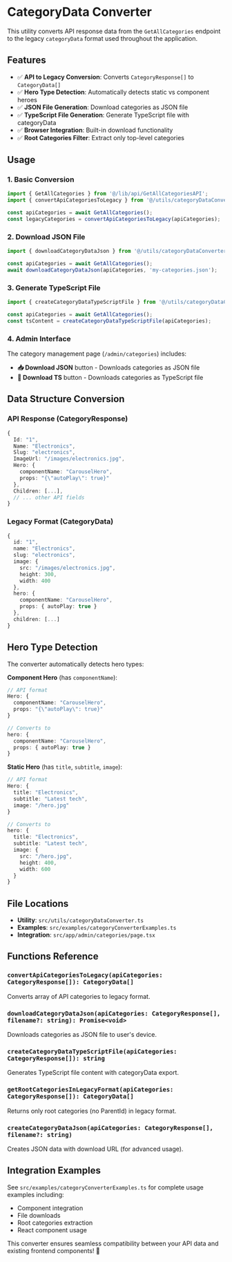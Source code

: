 # CategoryData Converter

This utility converts API response data from the `GetAllCategories` endpoint to the legacy `categoryData` format used throughout the application.

## Features

- ✅ **API to Legacy Conversion**: Converts `CategoryResponse[]` to `CategoryData[]`
- ✅ **Hero Type Detection**: Automatically detects static vs component heroes
- ✅ **JSON File Generation**: Download categories as JSON file
- ✅ **TypeScript File Generation**: Generate TypeScript file with categoryData
- ✅ **Browser Integration**: Built-in download functionality
- ✅ **Root Categories Filter**: Extract only top-level categories

## Usage

### 1. Basic Conversion

```typescript
import { GetAllCategories } from '@/lib/api/GetAllCategoriesAPI';
import { convertApiCategoriesToLegacy } from '@/utils/categoryDataConverter';

const apiCategories = await GetAllCategories();
const legacyCategories = convertApiCategoriesToLegacy(apiCategories);
```

### 2. Download JSON File

```typescript
import { downloadCategoryDataJson } from '@/utils/categoryDataConverter';

const apiCategories = await GetAllCategories();
await downloadCategoryDataJson(apiCategories, 'my-categories.json');
```

### 3. Generate TypeScript File

```typescript
import { createCategoryDataTypeScriptFile } from '@/utils/categoryDataConverter';

const apiCategories = await GetAllCategories();
const tsContent = createCategoryDataTypeScriptFile(apiCategories);
```

### 4. Admin Interface

The category management page (`/admin/categories`) includes:
- **📥 Download JSON** button - Downloads categories as JSON file
- **📄 Download TS** button - Downloads categories as TypeScript file

## Data Structure Conversion

### API Response (CategoryResponse)
```typescript
{
  Id: "1",
  Name: "Electronics",
  Slug: "electronics", 
  ImageUrl: "/images/electronics.jpg",
  Hero: {
    componentName: "CarouselHero",
    props: "{\"autoPlay\": true}"
  },
  Children: [...],
  // ... other API fields
}
```

### Legacy Format (CategoryData)
```typescript
{
  id: "1",
  name: "Electronics",
  slug: "electronics",
  image: {
    src: "/images/electronics.jpg",
    height: 300,
    width: 400
  },
  hero: {
    componentName: "CarouselHero",
    props: { autoPlay: true }
  },
  children: [...]
}
```

## Hero Type Detection

The converter automatically detects hero types:

**Component Hero** (has `componentName`):
```typescript
// API format
Hero: {
  componentName: "CarouselHero",
  props: "{\"autoPlay\": true}"
}

// Converts to
hero: {
  componentName: "CarouselHero",
  props: { autoPlay: true }
}
```

**Static Hero** (has `title`, `subtitle`, `image`):
```typescript
// API format  
Hero: {
  title: "Electronics",
  subtitle: "Latest tech",
  image: "/hero.jpg"
}

// Converts to
hero: {
  title: "Electronics",
  subtitle: "Latest tech", 
  image: {
    src: "/hero.jpg",
    height: 400,
    width: 600
  }
}
```

## File Locations

- **Utility**: `src/utils/categoryDataConverter.ts`
- **Examples**: `src/examples/categoryConverterExamples.ts`
- **Integration**: `src/app/admin/categories/page.tsx`

## Functions Reference

### `convertApiCategoriesToLegacy(apiCategories: CategoryResponse[]): CategoryData[]`
Converts array of API categories to legacy format.

### `downloadCategoryDataJson(apiCategories: CategoryResponse[], filename?: string): Promise<void>`
Downloads categories as JSON file to user's device.

### `createCategoryDataTypeScriptFile(apiCategories: CategoryResponse[]): string`
Generates TypeScript file content with categoryData export.

### `getRootCategoriesInLegacyFormat(apiCategories: CategoryResponse[]): CategoryData[]`
Returns only root categories (no ParentId) in legacy format.

### `createCategoryDataJson(apiCategories: CategoryResponse[], filename?: string)`
Creates JSON data with download URL (for advanced usage).

## Integration Examples

See `src/examples/categoryConverterExamples.ts` for complete usage examples including:
- Component integration
- File downloads
- Root categories extraction
- React component usage

This converter ensures seamless compatibility between your API data and existing frontend components! 🎉
